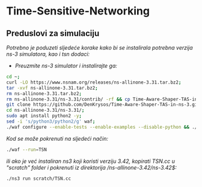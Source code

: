 # Time-Sensitive-Networking

## Preduslovi za simulaciju

*Potrebno je poduzeti sljedeće korake kako bi se instalirala potrebna verzija ns-3 simulatora, kao i tsn dodaci:*

- *Preuzmite ns-3 simulator i instalirajte ga:*

```bash
cd ~;
curl -LO https://www.nsnam.org/releases/ns-allinone-3.31.tar.bz2;
tar -xvf ns-allinone-3.31.tar.bz2;
rm ns-allinone-3.31.tar.bz2;
rm ns-allinone-3.31/ns-3.31/contrib/ -rf && cp Time-Aware-Shaper-TAS-in-ns-3/ns-3_Implementation/contrib/ ns-allinone-3.31/ns-3.31/contrib/ -r;
git clone https://github.com/DenKrysos/Time-Aware-Shaper-TAS-in-ns-3.git;
cd ns-allinone-3.31/ns-3.31/;
sudo apt install python2 -y;
sed -i 's/python3/python2/g' waf;
./waf configure --enable-tests --enable-examples --disable-python && ./waf build;
```

*Kod se može pokrenuti na sljedeći način:*

```bash
./waf --run=TSN
```
*ili ako je već instaliran ns3 koji koristi verziju 3.42, kopirati TSN.cc u "scratch" folder i pokrenuti iz direktorija /ns-allinone-3.42/ns-3.42$:*
```bash
./ns3 run scratch/TSN.cc 
```
